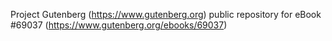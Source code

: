 Project Gutenberg (https://www.gutenberg.org) public repository for
eBook #69037 (https://www.gutenberg.org/ebooks/69037)
